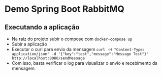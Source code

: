 # Demo Spring Boot RabbitMQ

## Executando a aplicação

- Na raiz do projeto subir o compose com `docker-compose up`
- Subir a aplicação
- Executar o curl para envio da mensagem `curl -H "Content-Type: application/json" -d '{"key":"test","message":"Message Test"}' http://localhost:8080/sendMessage`
- Com isso, basta verificar o log para visualizar o envio e recebimento da mensagem.